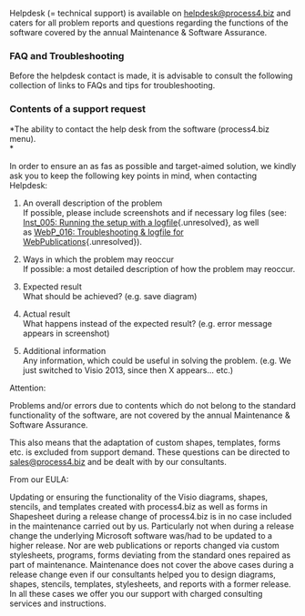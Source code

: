 Helpdesk (= technical support) is available
on <helpdesk@process4.biz> and caters for all problem reports and
questions regarding the functions of the software covered by the annual
Maintenance & Software Assurance.

### FAQ and Troubleshooting

Before the helpdesk contact is made, it is advisable to consult the
following collection of links to FAQs and tips for troubleshooting.

### Contents of a support request


*The ability to contact the help desk from the software (process4.biz
menu).  
*

In order to ensure an as fas as possible and target-aimed solution, we
kindly ask you to keep the following key points in mind, when contacting
Helpdesk:

1.  An overall description of the problem  
    If possible, please include screenshots and if necessary log files
    (see: [Inst\_005: Running the setup with a logfile](#){.unresolved},
    as well as [WebP\_016: Troubleshooting & logfile for
    WebPublications](#){.unresolved}).  
      
2.  Ways in which the problem may reoccur  
    If possible: a most detailed description of how the problem may
    reoccur.  
      
3.  Expected result  
    What should be achieved? (e.g. save diagram)  
      
4.  Actual result  
    What happens instead of the expected result? (e.g. error message
    appears in screenshot)  
      
5.  Additional information  
    Any information, which could be useful in solving the problem. (e.g.
    We just switched to Visio 2013, since then X appears... etc.)  
      

Attention:

Problems and/or errors due to contents which do not belong to the
standard functionality of the software, are not covered by the annual
Maintenance & Software Assurance.

This also means that the adaptation of custom shapes, templates, forms
etc. is excluded from support demand. These questions can be directed to
<sales@process4.biz> and be dealt with by our consultants.

From our EULA:

Updating or ensuring the functionality of the Visio diagrams, shapes,
stencils, and templates created with process4.biz as well as forms in
Shapesheet during a release change of process4.biz is in no case
included in the maintenance carried out by us. Particularly not when
during a release change the underlying Microsoft software was/had to be
updated to a higher release. Nor are web publications or reports changed
via custom stylesheets, programs, forms deviating from the standard ones
repaired as part of maintenance. Maintenance does not cover the above
cases during a release change even if our consultants helped you to
design diagrams, shapes, stencils, templates, stylesheets, and reports
with a former release. In all these cases we offer you our support with
charged consulting services and instructions.
